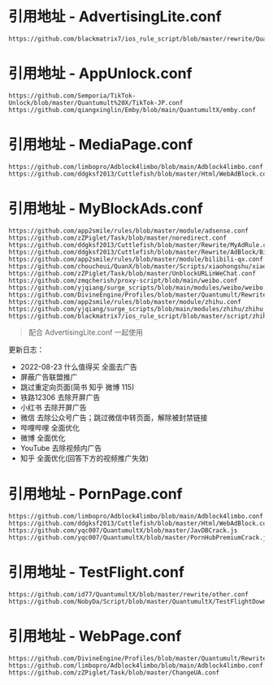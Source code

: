# 引用地址 - AdvertisingLite.conf
```
https://github.com/blackmatrix7/ios_rule_script/blob/master/rewrite/QuantumultX/AdvertisingLite/AdvertisingLite.conf
```
# 引用地址 - AppUnlock.conf
```
https://github.com/Semporia/TikTok-Unlock/blob/master/Quantumult%20X/TikTok-JP.conf
https://github.com/qiangxinglin/Emby/blob/main/QuantumultX/emby.conf
```
# 引用地址 - MediaPage.conf
```
https://github.com/limbopro/Adblock4limbo/blob/main/Adblock4limbo.conf
https://github.com/ddgksf2013/Cuttlefish/blob/master/Html/WebAdBlock.conf
```
# 引用地址 - MyBlockAds.conf
```
https://github.com/app2smile/rules/blob/master/module/adsense.conf
https://github.com/zZPiglet/Task/blob/master/noredirect.conf
https://github.com/ddgksf2013/Cuttlefish/blob/master/Rewrite/MyAdRule.conf
https://github.com/ddgksf2013/Cuttlefish/blob/master/Rewrite/AdBlock/Bilibili.conf
https://github.com/app2smile/rules/blob/master/module/bilibili-qx.conf
https://github.com/chouchoui/QuanX/blob/master/Scripts/xiaohongshu/xiaohongshu.ad.sgmodule
https://github.com/zZPiglet/Task/blob/master/UnblockURLinWeChat.conf
https://github.com/zmqcherish/proxy-script/blob/main/weibo.conf
https://github.com/yjqiang/surge_scripts/blob/main/modules/weibo/weibo.sgmodule
https://github.com/DivineEngine/Profiles/blob/master/Quantumult/Rewrite/Block/YouTubeAds.conf
https://github.com/app2smile/rules/blob/master/module/zhihu.conf
https://github.com/yjqiang/surge_scripts/blob/main/modules/zhihu/zhihu_website.sgmodule
https://github.com/blackmatrix7/ios_rule_script/blob/master/script/zhihu/zhihu_plus.qxrewrite
```
> 配合 AdvertisingLite.conf 一起使用

更新日志：
- 2022-08-23 什么值得买 全面去广告
- 屏蔽广告联盟推广
- 跳过重定向页面(简书 知乎 微博 115)
- 铁路12306 去除开屏广告
- 小红书 去除开屏广告
- 微信 去除公众号广告；跳过微信中转页面，解除被封禁链接
- 哔哩哔哩 全面优化
- 微博 全面优化
- YouTube 去除视频内广告
- 知乎 全面优化(回答下方的视频推广失效)
# 引用地址 - PornPage.conf
```
https://github.com/limbopro/Adblock4limbo/blob/main/Adblock4limbo.conf
https://github.com/ddgksf2013/Cuttlefish/blob/master/Html/WebAdBlock.conf
https://github.com/yqc007/QuantumultX/blob/master/JavDBCrack.js
https://github.com/yqc007/QuantumultX/blob/master/PornHubPremiumCrack.js
```
# 引用地址 - TestFlight.conf
```
https://github.com/id77/QuantumultX/blob/master/rewrite/other.conf
https://github.com/NobyDa/Script/blob/master/QuantumultX/TestFlightDownload.conf
```
# 引用地址 - WebPage.conf
```
https://github.com/DivineEngine/Profiles/blob/master/Quantumult/Rewrite/General.conf
https://github.com/limbopro/Adblock4limbo/blob/main/Adblock4limbo.conf
https://github.com/zZPiglet/Task/blob/master/ChangeUA.conf
```
